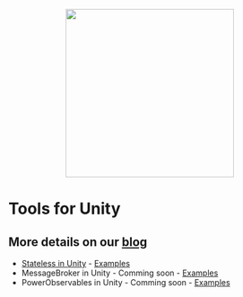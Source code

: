 <p float="left" align="middle">
<img src="https://static.wixstatic.com/media/f68c42_a8586a81f2c24065b8d0c3eaa4c6d4d2~mv2.png" height="300">
</p>

# Tools for Unity

## More details on our [blog](https://www.gbrosgames.com/blog)

- [Stateless in Unity](https://www.gbrosgames.com/post/stateless-in-unity) - [Examples](https://github.com/GbrosGames/Tools?path=Assets/Stateless)
- MessageBroker in Unity - Comming soon - [Examples](https://github.com/GbrosGames/Tools?path=Assets/UniRx/MessageBroker)
- PowerObservables in Unity - Comming soon - [Examples](https://github.com/GbrosGames/Tools?path=Assets/UniRx/PowerObservables)
